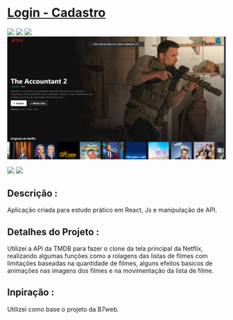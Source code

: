 <h1><a href="#"> Login - Cadastro </a></h1>

<div style="display: inline_block">

<img src="https://img.shields.io/badge/html5-%23E34F26.svg?style=for-the-badge&logo=html5&logoColor=white" />
<img src="https://img.shields.io/badge/css3-%231572B6.svg?style=for-the-badge&logo=css3&logoColor=white" />
<img src="https://img.shields.io/badge/javascript-%23323330.svg?style=for-the-badge&logo=javascript&logoColor=%23F7DF1E" />
  
  
  
</div>

<img src ="/img/Captura de tela 2025-04-27 133751.png" />


<div style="display: inline_block">

<a href="https://www.linkedin.com/in/gustavolopesdev/" target="_blank"><img src="https://img.shields.io/badge/-LinkedIn-%230077B5?style=for-the-badge&logo=linkedin&logoColor=white" target="_blank"></a>
<a href="https://gustavolopesdev.github.io/PortFolio/" target="_blank"><img src="https://img.shields.io/badge/-Portf%C3%B3lio-brown?style=for-the-badge&logo=true" target="_blank"></a>

</div>

<h2>Descrição :</h2>
<p>Aplicação criada para estudo prático em React, Js e manipulação de API.</p>
<h2>Detalhes do Projeto :</h2>
<p>Utilizei a API da TMDB para fazer o clone da tela principal da Netflix, realizando algumas funções como a rolagens das listas de filmes com limitações baseadas na quantidade de filmes, alguns efeitos basicos de animações nas imagens dos filmes e na movimentação da lista de filme.</p>
<h2>Inpiração :</h2>
<p>Utilizei como base o projeto da B7web.</p>
